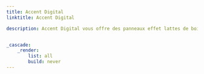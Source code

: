 ```yaml
---
title: Accent Digital
linktitle: Accent Digital

description: Accent Digital vous offre des panneaux effet lattes de bois ainsi que des panneaux de finition sculptés et perforés. 


_cascade:
    _render:
        list: all
        build: never
---
```

